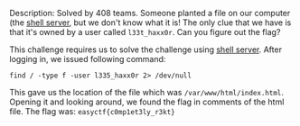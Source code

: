 Description: Solved by 408 teams.
Someone planted a file on our computer (the [shell server](https://www.easyctf.com/shell), but we don't know what it is! The only clue that we have is that it's owned by a user called `l33t_haxx0r`. Can you figure out the flag?

This challenge requires us to solve the challenge using [shell server](https://www.easyctf.com/shell). After logging in, we issued following command:

`find / -type f -user l335_haxx0r 2> /dev/null`

This gave us the location of the file which was `/var/www/html/index.html`. Opening it and looking around, we found the flag in comments of the html file.
The flag was:
`easyctf{c0mp1et3ly_r3kt}`

